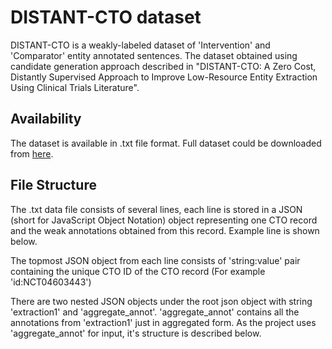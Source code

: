 # DISTANT-CTO dataset

DISTANT-CTO is a weakly-labeled dataset of 'Intervention' and 'Comparator' entity annotated sentences. The dataset obtained using candidate generation approach described in "DISTANT-CTO: A Zero Cost, Distantly Supervised Approach to Improve Low-Resource Entity Extraction Using Clinical Trials Literature".

## Availability

The dataset is available in .txt file format. Full dataset could be downloaded from [here](https://pages.github.com/).

## File Structure

The .txt data file consists of several lines, each line is stored in a JSON (short for JavaScript Object Notation) object representing one CTO record and the weak annotations obtained from this record. Example line is shown below.

The topmost JSON object from each line consists of 'string:value' pair containing the unique CTO ID of the CTO record (For example 'id:NCT04603443')

There are two nested JSON objects under the root json object with string 'extraction1' and 'aggregate_annot'. 'aggregate_annot' contains all the annotations from 'extraction1' just in aggregated form. As the project uses 'aggregate_annot' for input, it's structure is described below.